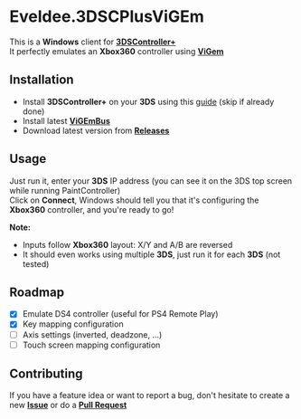 # Eveldee.3DSCPlusViGEm

This is a **Windows** client for [**3DSController+**](https://github.com/SonoSooS/3DSCPlus)  
It perfectly emulates an **Xbox360** controller using [**ViGem**](https://github.com/ViGEm/ViGEmBus)

## Installation

- Install **3DSController+** on your **3DS** using this [guide](https://gbatemp.net/threads/3dscontrollerplus-pc-3ds-video-and-input-streaming.447362/) (skip if already done)
- Install latest [**ViGEmBus**](https://github.com/ViGEm/ViGEmBus/releases)
- Download latest version from [**Releases**](https://github.com/Eveldee/Eveldee.3DSCPlusViGEm/releases)

## Usage

Just run it, enter your **3DS** IP address (you can see it on the 3DS top screen while running PaintController)  
Click on **Connect**, Windows should tell you that it's configuring the **Xbox360** controller, and you're ready to go! 

**Note:**
- Inputs follow **Xbox360** layout: X/Y and A/B are reversed
- It should even works using multiple **3DS**, just run it for each **3DS** (not tested)

## Roadmap

- [x] Emulate DS4 controller (useful for PS4 Remote Play)
- [x] Key mapping configuration
- [ ] Axis settings (inverted, deadzone, ...)
- [ ] Touch screen mapping configuration

## Contributing

If you have a feature idea or want to report a bug, don't hesitate to create a new [**Issue**](https://github.com/Eveldee/Eveldee.3DSCPlusViGEm/issues) or do a [**Pull Request**](https://github.com/Eveldee/Eveldee.3DSCPlusViGEm/pulls)
